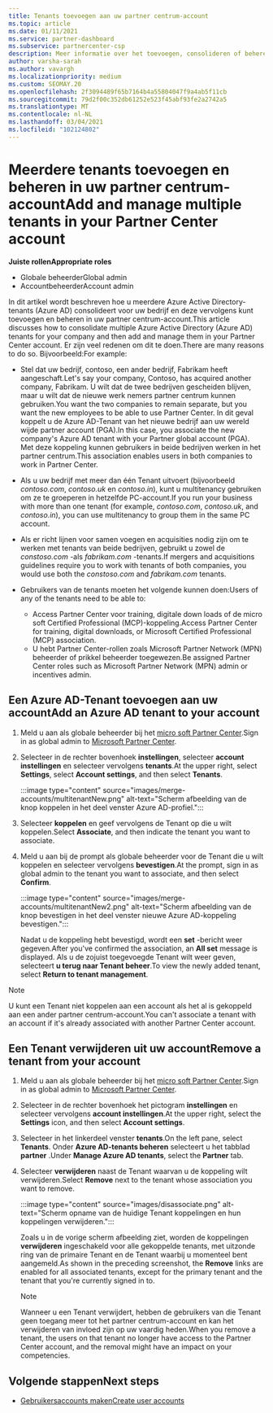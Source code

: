 ```yaml
---
title: Tenants toevoegen aan uw partner centrum-account
ms.topic: article
ms.date: 01/11/2021
ms.service: partner-dashboard
ms.subservice: partnercenter-csp
description: Meer informatie over het toevoegen, consolideren of beheren van meerdere Azure AD-tenants in uw partner centrum-account en waarom u dit mogelijk wilt maken.
author: varsha-sarah
ms.author: vavargh
ms.localizationpriority: medium
ms.custom: SEOMAY.20
ms.openlocfilehash: 2f3094489f65b7164b4a55804047f9a4ab5f11cb
ms.sourcegitcommit: 79d2f00c352db61252e523f45abf93fe2a2742a5
ms.translationtype: MT
ms.contentlocale: nl-NL
ms.lasthandoff: 03/04/2021
ms.locfileid: "102124802"
---
```

# <a name="add-and-manage-multiple-tenants-in-your-partner-center-account"></a><span data-ttu-id="1889e-103">Meerdere tenants toevoegen en beheren in uw partner centrum-account</span><span class="sxs-lookup"><span data-stu-id="1889e-103">Add and manage multiple tenants in your Partner Center account</span></span>


<span data-ttu-id="1889e-104">**Juiste rollen**</span><span class="sxs-lookup"><span data-stu-id="1889e-104">**Appropriate roles**</span></span>

- <span data-ttu-id="1889e-105">Globale beheerder</span><span class="sxs-lookup"><span data-stu-id="1889e-105">Global admin</span></span>
- <span data-ttu-id="1889e-106">Accountbeheerder</span><span class="sxs-lookup"><span data-stu-id="1889e-106">Account admin</span></span>

<span data-ttu-id="1889e-107">In dit artikel wordt beschreven hoe u meerdere Azure Active Directory-tenants (Azure AD) consolideert voor uw bedrijf en deze vervolgens kunt toevoegen en beheren in uw partner centrum-account.</span><span class="sxs-lookup"><span data-stu-id="1889e-107">This article discusses how to consolidate multiple Azure Active Directory (Azure AD) tenants for your company and then add and manage them in your Partner Center account.</span></span> <span data-ttu-id="1889e-108">Er zijn veel redenen om dit te doen.</span><span class="sxs-lookup"><span data-stu-id="1889e-108">There are many reasons to do so.</span></span> <span data-ttu-id="1889e-109">Bijvoorbeeld:</span><span class="sxs-lookup"><span data-stu-id="1889e-109">For example:</span></span>

- <span data-ttu-id="1889e-110">Stel dat uw bedrijf, contoso, een ander bedrijf, Fabrikam heeft aangeschaft.</span><span class="sxs-lookup"><span data-stu-id="1889e-110">Let's say your company, Contoso, has acquired another company, Fabrikam.</span></span> <span data-ttu-id="1889e-111">U wilt dat de twee bedrijven gescheiden blijven, maar u wilt dat de nieuwe werk nemers partner centrum kunnen gebruiken.</span><span class="sxs-lookup"><span data-stu-id="1889e-111">You want the two companies to remain separate, but you want the new employees to be able to use Partner Center.</span></span> <span data-ttu-id="1889e-112">In dit geval koppelt u de Azure AD-Tenant van het nieuwe bedrijf aan uw wereld wijde partner account (PGA).</span><span class="sxs-lookup"><span data-stu-id="1889e-112">In this case, you associate the new company's Azure AD tenant with your Partner global account (PGA).</span></span> <span data-ttu-id="1889e-113">Met deze koppeling kunnen gebruikers in beide bedrijven werken in het partner centrum.</span><span class="sxs-lookup"><span data-stu-id="1889e-113">This association enables users in both companies to work in Partner Center.</span></span>

- <span data-ttu-id="1889e-114">Als u uw bedrijf met meer dan één Tenant uitvoert (bijvoorbeeld *contoso.com*, *contoso.uk* en *contoso.in*), kunt u multitenancy gebruiken om ze te groeperen in hetzelfde PC-account.</span><span class="sxs-lookup"><span data-stu-id="1889e-114">If you run your business with more than one tenant (for example, *contoso.com*, *contoso.uk*, and *contoso.in*), you can use multitenancy to group them in the same PC account.</span></span>

- <span data-ttu-id="1889e-115">Als er richt lijnen voor samen voegen en acquisities nodig zijn om te werken met tenants van beide bedrijven, gebruikt u zowel de *constoso.com* -als *fabrikam.com* -tenants.</span><span class="sxs-lookup"><span data-stu-id="1889e-115">If mergers and acquisitions guidelines require you to work with tenants of both companies, you would use both the *constoso.com* and *fabrikam.com* tenants.</span></span>

- <span data-ttu-id="1889e-116">Gebruikers van de tenants moeten het volgende kunnen doen:</span><span class="sxs-lookup"><span data-stu-id="1889e-116">Users of any of the tenants need to be able to:</span></span>
    * <span data-ttu-id="1889e-117">Access Partner Center voor training, digitale down loads of de micro soft Certified Professional (MCP)-koppeling.</span><span class="sxs-lookup"><span data-stu-id="1889e-117">Access Partner Center for training, digital downloads, or Microsoft Certified Professional (MCP) association.</span></span>
    * <span data-ttu-id="1889e-118">U hebt Partner Center-rollen zoals Microsoft Partner Network (MPN) beheerder of prikkel beheerder toegewezen.</span><span class="sxs-lookup"><span data-stu-id="1889e-118">Be assigned Partner Center roles such as Microsoft Partner Network (MPN) admin or incentives admin.</span></span>

## <a name="add-an-azure-ad-tenant-to-your-account"></a><span data-ttu-id="1889e-119">Een Azure AD-Tenant toevoegen aan uw account</span><span class="sxs-lookup"><span data-stu-id="1889e-119">Add an Azure AD tenant to your account</span></span>

1. <span data-ttu-id="1889e-120">Meld u aan als globale beheerder bij het [micro soft Partner Center](https://partner.microsoft.com/dashboard).</span><span class="sxs-lookup"><span data-stu-id="1889e-120">Sign in as global admin to [Microsoft Partner Center](https://partner.microsoft.com/dashboard).</span></span>

1. <span data-ttu-id="1889e-121">Selecteer in de rechter bovenhoek **instellingen**, selecteer **account instellingen** en selecteer vervolgens **tenants**.</span><span class="sxs-lookup"><span data-stu-id="1889e-121">At the upper right, select **Settings**, select **Account settings**, and then select **Tenants**.</span></span>
 
   :::image type="content" source="images/merge-accounts/multitenantNew.png" alt-text="Scherm afbeelding van de knop koppelen in het deel venster Azure AD-profiel."::: 

1. <span data-ttu-id="1889e-123">Selecteer **koppelen** en geef vervolgens de Tenant op die u wilt koppelen.</span><span class="sxs-lookup"><span data-stu-id="1889e-123">Select **Associate**, and then indicate the tenant you want to associate.</span></span>

1. <span data-ttu-id="1889e-124">Meld u aan bij de prompt als globale beheerder voor de Tenant die u wilt koppelen en selecteer vervolgens **bevestigen**.</span><span class="sxs-lookup"><span data-stu-id="1889e-124">At the prompt, sign in as global admin to the tenant you want to associate, and then select **Confirm**.</span></span> 

   :::image type="content" source="images/merge-accounts/multitenantNew2.png" alt-text="Scherm afbeelding van de knop bevestigen in het deel venster nieuwe Azure AD-koppeling bevestigen."::: 

   <span data-ttu-id="1889e-126">Nadat u de koppeling hebt bevestigd, wordt een **set** -bericht weer gegeven.</span><span class="sxs-lookup"><span data-stu-id="1889e-126">After you've confirmed the association, an **All set** message is displayed.</span></span> <span data-ttu-id="1889e-127">Als u de zojuist toegevoegde Tenant wilt weer geven, selecteert **u terug naar Tenant beheer**.</span><span class="sxs-lookup"><span data-stu-id="1889e-127">To view the newly added tenant, select **Return to tenant management**.</span></span> 
 
>[!NOTE]
><span data-ttu-id="1889e-128">U kunt een Tenant niet koppelen aan een account als het al is gekoppeld aan een ander partner centrum-account.</span><span class="sxs-lookup"><span data-stu-id="1889e-128">You can't associate a tenant with an account if it's already associated with another Partner Center account.</span></span>


## <a name="remove-a-tenant-from-your-account"></a><span data-ttu-id="1889e-129">Een Tenant verwijderen uit uw account</span><span class="sxs-lookup"><span data-stu-id="1889e-129">Remove a tenant from your account</span></span>
 
1. <span data-ttu-id="1889e-130">Meld u aan als globale beheerder bij het [micro soft Partner Center](https://partner.microsoft.com/dashboard).</span><span class="sxs-lookup"><span data-stu-id="1889e-130">Sign in as global admin to [Microsoft Partner Center](https://partner.microsoft.com/dashboard).</span></span>

1. <span data-ttu-id="1889e-131">Selecteer in de rechter bovenhoek het pictogram **instellingen** en selecteer vervolgens **account instellingen**.</span><span class="sxs-lookup"><span data-stu-id="1889e-131">At the upper right, select the **Settings** icon, and then select **Account settings**.</span></span>

1. <span data-ttu-id="1889e-132">Selecteer in het linkerdeel venster **tenants**.</span><span class="sxs-lookup"><span data-stu-id="1889e-132">On the left pane, select **Tenants**.</span></span> <span data-ttu-id="1889e-133">Onder **Azure AD-tenants beheren** selecteert u het tabblad **partner** .</span><span class="sxs-lookup"><span data-stu-id="1889e-133">Under **Manage Azure AD tenants**, select the **Partner** tab.</span></span>
 
1. <span data-ttu-id="1889e-134">Selecteer **verwijderen** naast de Tenant waarvan u de koppeling wilt verwijderen.</span><span class="sxs-lookup"><span data-stu-id="1889e-134">Select **Remove** next to the tenant whose association you want to remove.</span></span>

   :::image type="content" source="images/disassociate.png" alt-text="Scherm opname van de huidige Tenant koppelingen en hun koppelingen verwijderen.":::

   <span data-ttu-id="1889e-136">Zoals u in de vorige scherm afbeelding ziet, worden de koppelingen **verwijderen** ingeschakeld voor alle gekoppelde tenants, met uitzonde ring van de primaire Tenant en de Tenant waarbij u momenteel bent aangemeld.</span><span class="sxs-lookup"><span data-stu-id="1889e-136">As shown in the preceding screenshot, the **Remove** links are enabled for all associated tenants, except for the primary tenant and the tenant that you're currently signed in to.</span></span> 

   > [!NOTE]   
   > <span data-ttu-id="1889e-137">Wanneer u een Tenant verwijdert, hebben de gebruikers van die Tenant geen toegang meer tot het partner centrum-account en kan het verwijderen van invloed zijn op uw vaardig heden.</span><span class="sxs-lookup"><span data-stu-id="1889e-137">When you remove a tenant, the users on that tenant no longer have access to the Partner Center account, and the removal might have an impact on your competencies.</span></span> 

## <a name="next-steps"></a><span data-ttu-id="1889e-138">Volgende stappen</span><span class="sxs-lookup"><span data-stu-id="1889e-138">Next steps</span></span>

- [<span data-ttu-id="1889e-139">Gebruikersaccounts maken</span><span class="sxs-lookup"><span data-stu-id="1889e-139">Create user accounts</span></span>](create-user-accounts-and-set-permissions.md)






